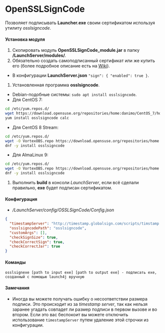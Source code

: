 # OpenSSLSignCode

Позволяет подписывать **Launcher.exe** своим сертификатом используя утилиту *osslsigncode*.

#### Установка модуля

1. Скопировать модуль **OpenSSLSignCode_module.jar** в папку **/LaunchServer/modules/**.
2. Обязательно создать самоподписанный сертификат или же купить его (более подробное описание есть на [Wiki]).
  - В конфигурации **LaunchServer.json** `"sign": { "enabled": true }`.
1. Установленная программа **osslsigncode**.
  - Debian-подобные системы: `sudo apt install osslsigncode`.
  - Для CentOS 7:
```sh
cd /etc/yum.repos.d/
wget https://download.opensuse.org/repositories/home:danimo/CentOS_7/home:danimo.repo
yum install osslsigncode calc
```
  - Для CentOS 8 Stream:
```sh
cd /etc/yum.repos.d/
wget -O VortexOBS.repo https://download.opensuse.org/repositories/home:VortexOBS/CentOS_8/home:VortexOBS.repo
dnf -y install osslsigncode
```
  - Для AlmaLinux 9:
```sh
cd /etc/yum.repos.d/
wget -O VortexOBS.repo https://download.opensuse.org/repositories/home:VortexOBS/AlmaLinux_9/home:VortexOBS.repo
dnf -y install osslsigncode
```


1. Выполнить **build** в консоли *LaunchServer*, если всё сделали правильно, **exe** будет подписан сертификатом.

#### Конфигурация

- */LaunchServer/config/OSSLSignCode/Config.json*

```json
{
  "timestampServer": "http://timestamp.globalsign.com/scripts/timstamp.dll",
  "osslsigncodePath": "osslsigncode",
  "customArgs": [],
  "checkSignSize": true,
  "checkCorrectSign": true,
  "checkCorrectJar": true
}
```

#### Команды

```
osslsignexe [path to input exe] [path to output exe] - подписать exe, созданный с помощью launch4j вручную
```

#### Замечания

- Иногда вы можете получать ошибку о несоответствии размера подписи. Это происходит из за *timestamp server*, так как
  нельзя заранее угадать совпадет ли размер подписи в первом вызове и во втором. Если это вас беспокоит вы можете
  отключить использование `timestampServer` путем удаление этой строчки из конфигурации.

[Wiki]: https://gravitlauncher.com
